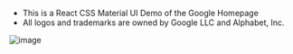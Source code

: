 - This is a React CSS Material UI Demo of the Google Homepage
- All logos and trademarks are owned by Google LLC and Alphabet, Inc.

![image](https://user-images.githubusercontent.com/1320083/149824360-5d951d16-3f60-4058-8c7b-8c71ed964d24.png)
